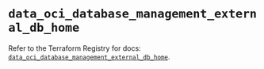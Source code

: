 # `data_oci_database_management_external_db_home`

Refer to the Terraform Registry for docs: [`data_oci_database_management_external_db_home`](https://registry.terraform.io/providers/hashicorp/oci/7.19.0/docs/data-sources/database_management_external_db_home).
